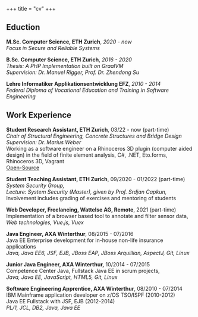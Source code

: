 +++
title = "cv"
+++


## Eduction
**M.Sc. Computer Science, ETH Zurich**, _2020 - now_  
_Focus in Secure and Reliable Systems_

**B.Sc. Computer Science, ETH Zurich**, _2016 - 2020_    
_Thesis: A PHP Implementation built on GraalVM_  
_Supervision: Dr. Manuel Rigger, Prof. Dr. Zhendong Su_ 

**Lehre Informatiker Applikationsentwicklung EFZ**, _2010 - 2014_  
_Federal Diploma of Vocational Education and Training in Software Engineering_


## Work Experience


**Student Research Assistant, ETH Zurich**, 03/22 - now (part-time)   
_Chair of Structural Engineering, Concrete Structures and Bridge Design_    
_Supervision: Dr. Marius Weber_  
Working as a software engineer on a Rhinoceros 3D plugin (computer aided design) in the field of finite
element analysis, C#, .NET, Eto.forms, Rhinoceros 3D, Vagrant  
[Open-Source](https://github.com/kfmResearch-NumericsTeam/StrucEng_Library_Plug_in)


**Student Teaching Assistant, ETH Zurich**, 09/2020 - 01/2022 (part-time)  
_System Security Group,_   
_Lecture: System Security (Master), given by Prof. Srdjan Capkun,_  
Involvement includes grading of exercises and mentoring of students

**Web Developer, Freelancing, Wattelse AG, Remote**, 2021 (part-time)
Implementation of a browser based tool to annotate and filter sensor data,    
_Web technologies, Vue.js, Vuex_

**Java Engineer, AXA Winterthur**, 08/2015 - 07/2016  
Java EE Enterprise development for in-house non-life insurance applications   
_Java, Java EE6, JSF, EJB, JBoss EAP, JBoss Arquillian, AspectJ, Git, Linux_

**Junior Java Engineer, AXA Winterthur,**  10/2014 - 07/2015  
Competence Center Java, Fullstack Java EE in scrum projects,   
_Java, Java EE, JavaScript, HTML5, Git, Linux_


**Software Engineering Apprentice, AXA Winterthur**,  08/2010 - 07/2014  
IBM Mainframe application developer on z/OS TSO/ISPF (2010-2012)    
Java EE Fullstack with JSF, EJB (2012-2014)  
_PL/1, JCL, DB2, Java, Java EE_